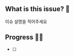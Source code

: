 <!--
- 리뷰어 추가했나요?
- 허가자 추가했나요?
- 라벨 추가했나요?
-->

## What is this issue? 🚀
이슈 설명을 적어주세요

## Progress 🏃‍♀️
- [ ] 